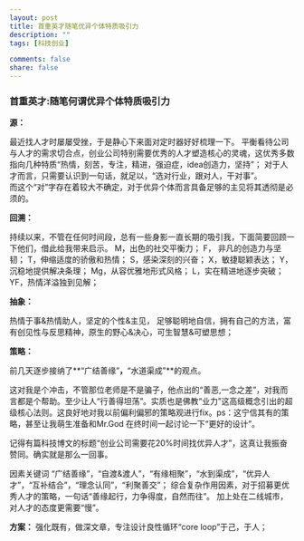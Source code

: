 ```yaml
---
layout: post
title: 首重英才随笔优异个体特质吸引力
description: ""
tags: [科技创业]

comments: false
share: false
---
```


### 首重英才:随笔何谓优异个体特质吸引力
 
**源：**


最近找人才时屡屡受挫，于是静心下来面对定时器好好梳理一下。
平衡看待公司与人才的需求切合点，创业公司特别需要优秀的人才塑造核心的灵魂，这优秀多数指向几种特质“热情，刻苦，专注，精进，强迫症，idea创造力，坚持”；
对于人才而言，只需要认识到一句话，就足以，“选对行业，跟对人，干对事”。  
而这个“对”字存在着较大不确定，对于优异个体而言具备足够的主见将其透彻是必须的。

**回溯：**

持续以来，不管在任何时间段，总有一些身影一直长期的吸引我，下面简要回顾一下他们，借此给我带来启示。
M，出色的社交平衡力；
F， 非凡的创造力与坚韧；
T，伸缩适度的骄傲和热情；
S，感染深刻的兴奋；
X，敏捷聪颖表达；
Y，沉稳地提供解决条理；
Mg，从容优雅地形式风格； 
L，实在精进地逐步突破；
YF，热情洋溢独到见解；

**抽象：**

热情于事&热情助人，坚定的个性&主见， 足够聪明地自信，拥有自己的方法，富有创见性与反思精神，原生的野心&决心，可生智慧&可塑思想；


**策略：**

前几天逐步接纳了**“广结善缘”**，**“水道渠成”**的观点。

这对我是个冲击，不管那位老师是不是骗子，他点出的“善恶,一念之差”，对我而言都是个帮助。至少让人“行善得坦荡”。实质也是佛教“业力”这高级概念引出的超级核心法则。这良好地对我以前偏利偏邪的策略观进行fix。ps：这宁信其有的策略，甚至让我萌生准备和Mr.God 在终时间一起讨论一下“更好的设计”。

记得有篇科技博文的标题“创业公司需要花20%时间找优异人才”，这真让我振奋赞同。确实就是那么一回事。

因素关键词 “广结善缘”，“自渡&渡人”，“有缘相聚”，“水到渠成”，“优异人才”，“互补结合”，“理念认同”，“利聚善交”；
综合复杂作用因素，对于招募更优秀人才的策略，一句话“善缘起行，力争得度，自然而往”。
加上处在二线城市，对人才的态度更需要“慢”。

**方案：**
强化既有，做深文章，专注设计良性循环“core loop”于己，于人；













